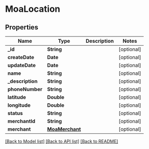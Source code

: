 # MoaLocation

## Properties
Name | Type | Description | Notes
------------ | ------------- | ------------- | -------------
**_id** | **String** |  | [optional] 
**createDate** | **Date** |  | [optional] 
**updateDate** | **Date** |  | [optional] 
**name** | **String** |  | [optional] 
**_description** | **String** |  | [optional] 
**phoneNumber** | **String** |  | [optional] 
**latitude** | **Double** |  | [optional] 
**longitude** | **Double** |  | [optional] 
**status** | **String** |  | [optional] 
**merchantId** | **String** |  | [optional] 
**merchant** | [**MoaMerchant**](MoaMerchant.md) |  | [optional] 

[[Back to Model list]](../README.md#documentation-for-models) [[Back to API list]](../README.md#documentation-for-api-endpoints) [[Back to README]](../README.md)


